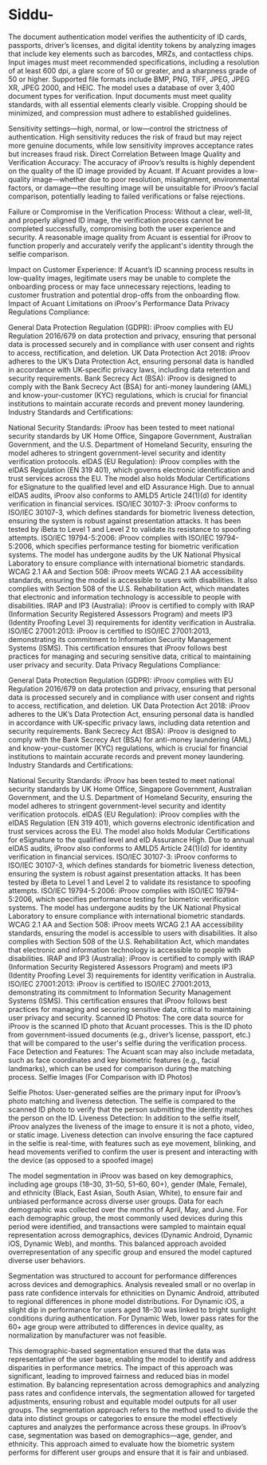 # Siddu-
The document authentication model verifies the authenticity of ID cards, passports, driver’s licenses, and digital identity tokens by analyzing images that include key elements such as barcodes, MRZs, and contactless chips. Input images must meet recommended specifications, including a resolution of at least 600 dpi, a glare score of 50 or greater, and a sharpness grade of 50 or higher. Supported file formats include BMP, PNG, TIFF, JPEG, JPEG XR, JPEG 2000, and HEIC. The model uses a database of over 3,400 document types for verification. Input documents must meet quality standards, with all essential elements clearly visible. Cropping should be minimized, and compression must adhere to established guidelines.

Sensitivity settings—high, normal, or low—control the strictness of authentication. High sensitivity reduces the risk of fraud but may reject more genuine documents, while low sensitivity improves acceptance rates but increases fraud risk. 
Direct Correlation Between Image Quality and Verification Accuracy: The accuracy of iProov’s results is highly dependent on the quality of the ID image provided by Acuant. If Acuant provides a low-quality image—whether due to poor resolution, misalignment, environmental factors, or damage—the resulting image will be unsuitable for iProov’s facial comparison, potentially leading to failed verifications or false rejections.

Failure or Compromise in the Verification Process: Without a clear, well-lit, and properly aligned ID image, the verification process cannot be completed successfully, compromising both the user experience and security. A reasonable image quality from Acuant is essential for iProov to function properly and accurately verify the applicant's identity through the selfie comparison.

Impact on Customer Experience: If Acuant’s ID scanning process results in low-quality images, legitimate users may be unable to complete the onboarding process or may face unnecessary rejections, leading to customer frustration and potential drop-offs from the onboarding flow.
Impact of Acuant Limitations on iProov's Performance
Data Privacy Regulations Compliance:

General Data Protection Regulation (GDPR): iProov complies with EU Regulation 2016/679 on data protection and privacy, ensuring that personal data is processed securely and in compliance with user consent and rights to access, rectification, and deletion.
UK Data Protection Act 2018: iProov adheres to the UK’s Data Protection Act, ensuring personal data is handled in accordance with UK-specific privacy laws, including data retention and security requirements.
Bank Secrecy Act (BSA): iProov is designed to comply with the Bank Secrecy Act (BSA) for anti-money laundering (AML) and know-your-customer (KYC) regulations, which is crucial for financial institutions to maintain accurate records and prevent money laundering.
Industry Standards and Certifications:

National Security Standards: iProov has been tested to meet national security standards by UK Home Office, Singapore Government, Australian Government, and the U.S. Department of Homeland Security, ensuring the model adheres to stringent government-level security and identity verification protocols.
eIDAS (EU Regulation): iProov complies with the eIDAS Regulation (EN 319 401), which governs electronic identification and trust services across the EU. The model also holds Modular Certifications for eSignature to the qualified level and eID Assurance High. Due to annual eIDAS audits, iProov also conforms to AMLD5 Article 24(1)(d) for identity verification in financial services.
ISO/IEC 30107-3: iProov conforms to ISO/IEC 30107-3, which defines standards for biometric liveness detection, ensuring the system is robust against presentation attacks. It has been tested by iBeta to Level 1 and Level 2 to validate its resistance to spoofing attempts.
ISO/IEC 19794-5:2006: iProov complies with ISO/IEC 19794-5:2006, which specifies performance testing for biometric verification systems. The model has undergone audits by the UK National Physical Laboratory to ensure compliance with international biometric standards.
WCAG 2.1 AA and Section 508: iProov meets WCAG 2.1 AA accessibility standards, ensuring the model is accessible to users with disabilities. It also complies with Section 508 of the U.S. Rehabilitation Act, which mandates that electronic and information technology is accessible to people with disabilities.
IRAP and IP3 (Australia): iProov is certified to comply with IRAP (Information Security Registered Assessors Program) and meets IP3 (Identity Proofing Level 3) requirements for identity verification in Australia.
ISO/IEC 27001:2013: iProov is certified to ISO/IEC 27001:2013, demonstrating its commitment to Information Security Management Systems (ISMS). This certification ensures that iProov follows best practices for managing and securing sensitive data, critical to maintaining user privacy and security.
Data Privacy Regulations Compliance:

General Data Protection Regulation (GDPR): iProov complies with EU Regulation 2016/679 on data protection and privacy, ensuring that personal data is processed securely and in compliance with user consent and rights to access, rectification, and deletion.
UK Data Protection Act 2018: iProov adheres to the UK’s Data Protection Act, ensuring personal data is handled in accordance with UK-specific privacy laws, including data retention and security requirements.
Bank Secrecy Act (BSA): iProov is designed to comply with the Bank Secrecy Act (BSA) for anti-money laundering (AML) and know-your-customer (KYC) regulations, which is crucial for financial institutions to maintain accurate records and prevent money laundering.
Industry Standards and Certifications:

National Security Standards: iProov has been tested to meet national security standards by UK Home Office, Singapore Government, Australian Government, and the U.S. Department of Homeland Security, ensuring the model adheres to stringent government-level security and identity verification protocols.
eIDAS (EU Regulation): iProov complies with the eIDAS Regulation (EN 319 401), which governs electronic identification and trust services across the EU. The model also holds Modular Certifications for eSignature to the qualified level and eID Assurance High. Due to annual eIDAS audits, iProov also conforms to AMLD5 Article 24(1)(d) for identity verification in financial services.
ISO/IEC 30107-3: iProov conforms to ISO/IEC 30107-3, which defines standards for biometric liveness detection, ensuring the system is robust against presentation attacks. It has been tested by iBeta to Level 1 and Level 2 to validate its resistance to spoofing attempts.
ISO/IEC 19794-5:2006: iProov complies with ISO/IEC 19794-5:2006, which specifies performance testing for biometric verification systems. The model has undergone audits by the UK National Physical Laboratory to ensure compliance with international biometric standards.
WCAG 2.1 AA and Section 508: iProov meets WCAG 2.1 AA accessibility standards, ensuring the model is accessible to users with disabilities. It also complies with Section 508 of the U.S. Rehabilitation Act, which mandates that electronic and information technology is accessible to people with disabilities.
IRAP and IP3 (Australia): iProov is certified to comply with IRAP (Information Security Registered Assessors Program) and meets IP3 (Identity Proofing Level 3) requirements for identity verification in Australia.
ISO/IEC 27001:2013: iProov is certified to ISO/IEC 27001:2013, demonstrating its commitment to Information Security Management Systems (ISMS). This certification ensures that iProov follows best practices for managing and securing sensitive data, critical to maintaining user privacy and security.
Scanned ID Photos: The core data source for iProov is the scanned ID photo that Acuant processes. This is the ID photo from government-issued documents (e.g., driver’s license, passport, etc.) that will be compared to the user's selfie during the verification process.
Face Detection and Features: The Acuant scan may also include metadata, such as face coordinates and key biometric features (e.g., facial landmarks), which can be used for comparison during the matching process.
Selfie Images (For Comparison with ID Photos)

Selfie Photos: User-generated selfies are the primary input for iProov’s photo matching and liveness detection. The selfie is compared to the scanned ID photo to verify that the person submitting the identity matches the person on the ID.
Liveness Detection: In addition to the selfie itself, iProov analyzes the liveness of the image to ensure it is not a photo, video, or static image. Liveness detection can involve ensuring the face captured in the selfie is real-time, with features such as eye movement, blinking, and head movements verified to confirm the user is present and interacting with the device (as opposed to a spoofed image)

The model segmentation in iProov was based on key demographics, including age groups (18–30, 31–50, 51–60, 60+), gender (Male, Female), and ethnicity (Black, East Asian, South Asian, White), to ensure fair and unbiased performance across diverse user groups. Data for each demographic was collected over the months of April, May, and June. For each demographic group, the most commonly used devices during this period were identified, and transactions were sampled to maintain equal representation across demographics, devices (Dynamic Android, Dynamic iOS, Dynamic Web), and months. This balanced approach avoided overrepresentation of any specific group and ensured the model captured diverse user behaviors.

Segmentation was structured to account for performance differences across devices and demographics. Analysis revealed small or no overlap in pass rate confidence intervals for ethnicities on Dynamic Android, attributed to regional differences in phone model distributions. For Dynamic iOS, a slight dip in performance for users aged 18–30 was linked to bright sunlight conditions during authentication. For Dynamic Web, lower pass rates for the 60+ age group were attributed to differences in device quality, as normalization by manufacturer was not feasible.

This demographic-based segmentation ensured that the data was representative of the user base, enabling the model to identify and address disparities in performance metrics. The impact of this approach was significant, leading to improved fairness and reduced bias in model estimation. By balancing representation across demographics and analyzing pass rates and confidence intervals, the segmentation allowed for targeted adjustments, ensuring robust and equitable model outputs for all user groups.
The segmentation approach refers to the method used to divide the data into distinct groups or categories to ensure the model effectively captures and analyzes the performance across these groups. In iProov’s case, segmentation was based on demographics—age, gender, and ethnicity. This approach aimed to evaluate how the biometric system performs for different user groups and ensure that it is fair and unbiased.
